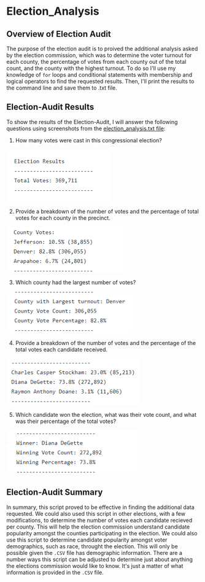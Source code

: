 # Election_Analysis
## Overview of Election Audit
The purpose of the election audit is to proived the additional analysis asked by the election commission, which was to determine the voter turnout for each county, the percentage of votes from each county out of the total count, and the county with the highest turnout. To do so I'll use my knowledge of `for` loops and conditional statements with membership and logical operators to find the requested results. Then, I'll print the results to the command line and save them to .txt file.

## Election-Audit Results
To show the results of the Election-Audit, I will answer the following questions using screenshots from the [election_analysis.txt file](https://github.com/kellyd7/Election_Analysis/blob/main/Election_Analysis/analysis/election_analysis.txt):

1. How many votes were cast in this congressional election?
  
  ![This is an image](https://github.com/kellyd7/Election_Analysis/blob/main/Election_Analysis/Resources/total_votes.png)
  
2. Provide a breakdown of the number of votes and the percentage of total votes for each county in the precinct.

  ![This is an image](https://github.com/kellyd7/Election_Analysis/blob/main/Election_Analysis/Resources/county_votes.png)
  
3. Which county had the largest number of votes?
  
  ![This is an image](https://github.com/kellyd7/Election_Analysis/blob/main/Election_Analysis/Resources/county_votes_largest.png)
  
4. Provide a breakdown of the number of votes and the percentage of the total votes each candidate received.
  
  ![This is an image](https://github.com/kellyd7/Election_Analysis/blob/main/Election_Analysis/Resources/candidate_votes.png)
  
5. Which candidate won the election, what was their vote count, and what was their percentage of the total votes?

  ![This is an image](https://github.com/kellyd7/Election_Analysis/blob/main/Election_Analysis/Resources/winning_candidate.png)


## Election-Audit Summary

In summary, this script proved to be effective in finding the additional data requested. We could also used this script in other elections, with a few modifications, to determine the number of votes each candidate recieved per county. This will help the election commission understand candidate popularity amongst the counties participating in the election. We could also use this script to determine candidate popularity amongst voter demographics, such as race, throught the election. This will only be possible given the `.CSV` file has demographic information. There are a number ways this script can be adjusted to determine just about anything the elections commission would like to know. It's just a matter of what information is provided in the `.CSV` file.
